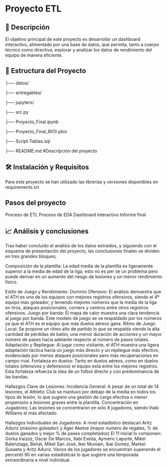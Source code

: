 # Proyecto ETL
## 📝 Descripción
El objetivo principal de este proyecto es desarrollar un dashboard interactivo, alimentado por una base de datos, que permita, tanto a cuerpo técnico como directiva, explorar y analizar los datos de rendimiento del equipo de manera eficiente.

## 🧱 Estructura del Proyecto
├── datos/  

├── entregables/ 

├── jupyters/ 

├── src.py

├── Proyecto_Final.ipynb

├── Proyecto_Final_BI(1).pbix

├── Script-Tablas.sql

├── README.md #Descripción del proyecto

## 🛠️ Instalación y Requisitos
Para este proyecto se han utilizado las librerias y versiones disponibles en requirements.txt

## Pasos del proyecto
Proceso de ETL
Proceso de EDA
Dashboard interactivo
Informe final

## 📈 Análisis y conclusiones
Tras haber concluido el análisis de los datos extraídos, y siguiendo con el esquema de presentación del proyecto, las conclusiones finales se dividen en tres grandes bloques;

Composición de la plantilla: La edad media de la plantilla es ligeramente superior a la media de edad de la liga, esto no es per se un problema pero puede derivar en un aumento del riesgo de lesiones y un menor rendimiento físico.

Estilo de Juego y Rendimiento: 
Dominio Ofensivo: El análisis demuestra que el ATH es uno de los equipos con mejores registros ofensivos, siendo el 4º equipo más goleador, y teniendo mejores números que la media de la liga en tiros, ataques posicionales, corners y centros entre otros registros ofensivos.
Juego por banda: El mapa de calor muestra una clara tendencia al juego por banda. Este modelo de juego se ve respaldado por los números ya que el ATH es el equipo que más duelos aéreos gana.
Ritmo de Juego Local: Se propone un ritmo alto de partido lo que se respalda viendo la alta cantidad de pérdidas de balón, una menor duración de acciones y un mayor número de pases hacia adelante respecto al número de pases totales.
Adaptación y Repliegue: Al jugar como visitante, el ATH muestra una ligera  adaptación táctica hacia un juego más directo y un repliegue más efectivo, evidenciado por menos ataques posicionales pero más recuperaciones en campo rival.
Fortaleza en duelos: Tanto en duelos aéreos, como en duelos totales (ofensivos y defensivos) el equipo está entre los mejores registros. Esta fortaleza refuerza la idea de un fútbol directo y con predominancia de las bandas.

 Hallazgos Clave de Lesiones: 
Incidencia General: A pesar de un total de 14 lesiones, el Athletic Club se mantuvo por debajo de la media en todos los tipos de lesión, lo que sugiere una gestión de carga efectiva o menor propensión a lesiones graves entre la plantilla. 
Concentración en Jugadores: Las lesiones se concentraron en solo 8 jugadores, siendo Iñaki Williams el más afectado.

Hallazgos Individuales de Jugadores: 
A nivel estadístico destacan Aritz Aduriz (máximo goleador) y Ager Aketxe  (mayor numero de regates, % de duelos ganados y mejor % de pases completados)
El 11 inicial lo componen: Gorka Iraizoz, Oscar De Marcos, Xabi Exeita, Aymeric Laporte, Mikel Balenziaga, Beñat, Mikel San José, Iker Muniain, Ibai Gomez, Markel Susaeta y Aritz Aduriz.
Varios de los jugadores se encuentran superando el percentil 90 en varias estadísticas lo que sugiere una temporada extraordinaria a nivel individual.
